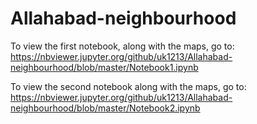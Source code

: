 # Allahabad-neighbourhood

To view the first notebook, along with the maps, go to:
https://nbviewer.jupyter.org/github/uk1213/Allahabad-neighbourhood/blob/master/Notebook1.ipynb

To view the second notebook along with the maps, go to:
https://nbviewer.jupyter.org/github/uk1213/Allahabad-neighbourhood/blob/master/Notebook2.ipynb
